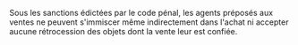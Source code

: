 Sous les sanctions édictées par le code pénal, les
agents préposés aux ventes ne peuvent s'immiscer même indirectement
dans l'achat ni accepter aucune rétrocession des objets dont la vente
leur est confiée.